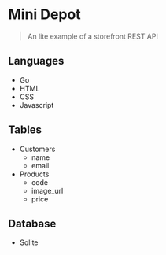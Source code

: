 # Mini Depot 

> An lite example of a storefront REST API 

## Languages 
  - Go 
  - HTML 
  - CSS 
  - Javascript 

## Tables 
  - Customers 
    - name 
    - email 
  - Products 
    - code 
    - image_url 
    - price 

## Database 
  - Sqlite 
